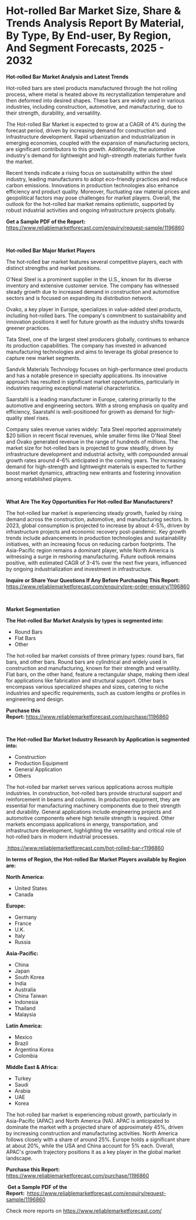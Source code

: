 <p><h1>Hot-rolled Bar Market Size, Share & Trends Analysis Report By Material, By Type, By End-user, By Region, And Segment Forecasts, 2025 - 2032</h1></p><p><strong>Hot-rolled Bar Market Analysis and Latest Trends</strong></p>
<p><p>Hot-rolled bars are steel products manufactured through the hot rolling process, where metal is heated above its recrystallization temperature and then deformed into desired shapes. These bars are widely used in various industries, including construction, automotive, and manufacturing, due to their strength, durability, and versatility.</p><p>The Hot-rolled Bar Market is expected to grow at a CAGR of 4% during the forecast period, driven by increasing demand for construction and infrastructure development. Rapid urbanization and industrialization in emerging economies, coupled with the expansion of manufacturing sectors, are significant contributors to this growth. Additionally, the automotive industry's demand for lightweight and high-strength materials further fuels the market.</p><p>Recent trends indicate a rising focus on sustainability within the steel industry, leading manufacturers to adopt eco-friendly practices and reduce carbon emissions. Innovations in production technologies also enhance efficiency and product quality. Moreover, fluctuating raw material prices and geopolitical factors may pose challenges for market players. Overall, the outlook for the hot-rolled bar market remains optimistic, supported by robust industrial activities and ongoing infrastructure projects globally.</p></p>
<p><strong>Get a Sample PDF of the Report:&nbsp;</strong> <a href="https://www.reliablemarketforecast.com/enquiry/request-sample/1196860?utm_campaign=2308&utm_medium=2&utm_source=Github&utm_content=ia&utm_term=03042025&utm_id=hot-rolled-bar">https://www.reliablemarketforecast.com/enquiry/request-sample/1196860</a></p>
<p>&nbsp;</p>
<p><strong>Hot-rolled Bar Major Market Players</strong></p>
<p><p>The hot-rolled bar market features several competitive players, each with distinct strengths and market positions. </p><p>O'Neal Steel is a prominent supplier in the U.S., known for its diverse inventory and extensive customer service. The company has witnessed steady growth due to increased demand in construction and automotive sectors and is focused on expanding its distribution network.</p><p>Ovako, a key player in Europe, specializes in value-added steel products, including hot-rolled bars. The company's commitment to sustainability and innovation positions it well for future growth as the industry shifts towards greener practices.</p><p>Tata Steel, one of the largest steel producers globally, continues to enhance its production capabilities. The company has invested in advanced manufacturing technologies and aims to leverage its global presence to capture new market segments.</p><p>Sandvik Materials Technology focuses on high-performance steel products and has a notable presence in specialty applications. Its innovative approach has resulted in significant market opportunities, particularly in industries requiring exceptional material characteristics.</p><p>Saarstahl is a leading manufacturer in Europe, catering primarily to the automotive and engineering sectors. With a strong emphasis on quality and efficiency, Saarstahl is well-positioned for growth as demand for high-quality steel rises.</p><p>Company sales revenue varies widely: Tata Steel reported approximately $20 billion in recent fiscal revenues, while smaller firms like O'Neal Steel and Ovako generated revenue in the range of hundreds of millions. The market size for hot-rolled bars is projected to grow steadily, driven by infrastructure development and industrial activity, with compounded annual growth rates around 4-6% anticipated in the coming years. The increasing demand for high-strength and lightweight materials is expected to further boost market dynamics, attracting new entrants and fostering innovation among established players.</p></p>
<p>&nbsp;</p>
<p><strong>What Are The Key Opportunities For Hot-rolled Bar Manufacturers?</strong></p>
<p><p>The hot-rolled bar market is experiencing steady growth, fueled by rising demand across the construction, automotive, and manufacturing sectors. In 2023, global consumption is projected to increase by about 4-5%, driven by infrastructure projects and economic recovery post-pandemic. Key growth trends include advancements in production technologies and sustainability initiatives, with an increasing focus on reducing carbon footprints. The Asia-Pacific region remains a dominant player, while North America is witnessing a surge in reshoring manufacturing. Future outlook remains positive, with estimated CAGR of 3-4% over the next five years, influenced by ongoing industrialization and investment in infrastructure.</p></p>
<p><strong>Inquire or Share Your Questions If Any Before Purchasing This Report:</strong> <a href="https://www.reliablemarketforecast.com/enquiry/pre-order-enquiry/1196860?utm_campaign=2308&utm_medium=2&utm_source=Github&utm_content=ia&utm_term=03042025&utm_id=hot-rolled-bar">https://www.reliablemarketforecast.com/enquiry/pre-order-enquiry/1196860</a></p>
<p>&nbsp;</p>
<p><strong>Market Segmentation</strong></p>
<p><strong>The Hot-rolled Bar Market Analysis by types is segmented into:</strong></p>
<p><ul><li>Round Bars</li><li>Flat Bars</li><li>Other</li></ul></p>
<p><p>The hot-rolled bar market consists of three primary types: round bars, flat bars, and other bars. Round bars are cylindrical and widely used in construction and manufacturing, known for their strength and versatility. Flat bars, on the other hand, feature a rectangular shape, making them ideal for applications like fabrication and structural support. Other bars encompass various specialized shapes and sizes, catering to niche industries and specific requirements, such as custom lengths or profiles in engineering and design.</p></p>
<p><strong>Purchase this Report:&nbsp;</strong><a href="https://www.reliablemarketforecast.com/purchase/1196860?utm_campaign=2308&utm_medium=2&utm_source=Github&utm_content=ia&utm_term=03042025&utm_id=hot-rolled-bar">https://www.reliablemarketforecast.com/purchase/1196860</a></p>
<p>&nbsp;</p>
<p><strong>The Hot-rolled Bar Market Industry Research by Application is segmented into:</strong></p>
<p><ul><li>Construction</li><li>Production Equipment</li><li>General Application</li><li>Others</li></ul></p>
<p><p>The hot-rolled bar market serves various applications across multiple industries. In construction, hot-rolled bars provide structural support and reinforcement in beams and columns. In production equipment, they are essential for manufacturing machinery components due to their strength and durability. General applications include engineering projects and automotive components where high tensile strength is required. Other markets encompass applications in energy, transportation, and infrastructure development, highlighting the versatility and critical role of hot-rolled bars in modern industrial processes.</p></p>
<p><a href="https://www.reliablemarketforecast.com/hot-rolled-bar-r1196860?utm_campaign=2308&utm_medium=2&utm_source=Github&utm_content=ia&utm_term=03042025&utm_id=hot-rolled-bar">&nbsp;https://www.reliablemarketforecast.com/hot-rolled-bar-r1196860</a></p>
<p><strong>In terms of Region, the Hot-rolled Bar Market Players available by Region are:</strong></p>
<p>
    <p> <strong> North America: </strong>
        <ul>
            <li>United States</li>
            <li>Canada</li>
        </ul>
        </p> 
    <p> <strong> Europe: </strong>
        <ul>
            <li>Germany</li>
            <li>France</li>
            <li>U.K.</li>
            <li>Italy</li>
            <li>Russia</li>
        </ul>
        </p> 
    <p> <strong> Asia-Pacific: </strong>
        <ul>
            <li>China</li>
            <li>Japan</li>
            <li>South Korea</li>
            <li>India</li>
            <li>Australia</li>
            <li>China Taiwan</li>
            <li>Indonesia</li>
            <li>Thailand</li>
            <li>Malaysia</li>
        </ul>
        </p> 
    <p> <strong> Latin America: </strong>
        <ul>
            <li>Mexico</li>
            <li>Brazil</li>
            <li>Argentina Korea</li>
            <li>Colombia</li>
        </ul>
        </p> 
    <p> <strong> Middle East & Africa: </strong>
        <ul>
            <li>Turkey</li>
            <li>Saudi</li>
            <li>Arabia</li>
            <li>UAE</li>
            <li>Korea</li>
        </ul>
    </p>
    </p>
<p><p>The hot-rolled bar market is experiencing robust growth, particularly in Asia-Pacific (APAC) and North America (NA). APAC is anticipated to dominate the market with a projected share of approximately 45%, driven by increasing construction and manufacturing activities. North America follows closely with a share of around 25%. Europe holds a significant share at about 20%, while the USA and China account for 5% each. Overall, APAC's growth trajectory positions it as a key player in the global market landscape.</p></p>
<p><strong>Purchase this Report: </strong><a href="https://www.reliablemarketforecast.com/purchase/1196860?utm_campaign=2308&utm_medium=2&utm_source=Github&utm_content=ia&utm_term=03042025&utm_id=hot-rolled-bar">https://www.reliablemarketforecast.com/purchase/1196860</a></p>
<p>&nbsp;<strong>Get a Sample PDF of the Report:&nbsp;&nbsp;</strong><a href="https://www.reliablemarketforecast.com/enquiry/request-sample/1196860?utm_campaign=2308&utm_medium=2&utm_source=Github&utm_content=ia&utm_term=03042025&utm_id=hot-rolled-bar">https://www.reliablemarketforecast.com/enquiry/request-sample/1196860</a></p>
<p><strong></strong></p>
<p>Check more reports on <a href="https://www.reliablemarketforecast.com/?utm_campaign=2308&utm_medium=2&utm_source=Github&utm_content=ia&utm_term=03042025&utm_id=hot-rolled-bar">https://www.reliablemarketforecast.com/</a></p>